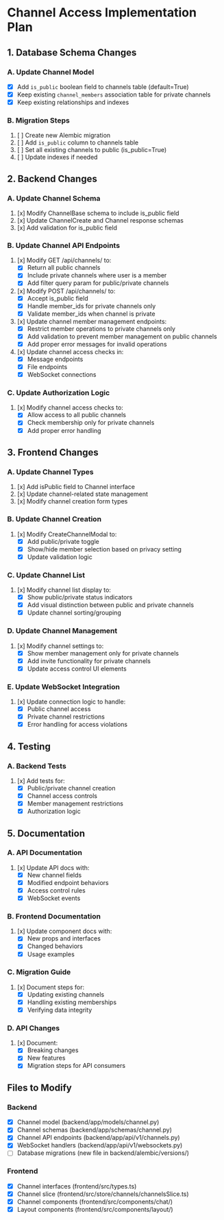 # Channel Access Implementation Plan

## 1. Database Schema Changes

### A. Update Channel Model
- [x] Add `is_public` boolean field to channels table (default=True)
- [x] Keep existing `channel_members` association table for private channels
- [x] Keep existing relationships and indexes

### B. Migration Steps
1. [ ] Create new Alembic migration
2. [ ] Add `is_public` column to channels table
3. [ ] Set all existing channels to public (is_public=True)
4. [ ] Update indexes if needed

## 2. Backend Changes

### A. Update Channel Schema
1. [x] Modify ChannelBase schema to include is_public field
2. [x] Update ChannelCreate and Channel response schemas
3. [x] Add validation for is_public field

### B. Update Channel API Endpoints
1. [x] Modify GET /api/channels/ to:
   - [x] Return all public channels
   - [x] Include private channels where user is a member
   - [x] Add filter query param for public/private channels

2. [x] Modify POST /api/channels/ to:
   - [x] Accept is_public field
   - [x] Handle member_ids for private channels only
   - [x] Validate member_ids when channel is private

3. [x] Update channel member management endpoints:
   - [x] Restrict member operations to private channels only
   - [x] Add validation to prevent member management on public channels
   - [x] Add proper error messages for invalid operations

4. [x] Update channel access checks in:
   - [x] Message endpoints
   - [x] File endpoints
   - [x] WebSocket connections

### C. Update Authorization Logic
1. [x] Modify channel access checks to:
   - [x] Allow access to all public channels
   - [x] Check membership only for private channels
   - [x] Add proper error handling

## 3. Frontend Changes

### A. Update Channel Types
1. [x] Add isPublic field to Channel interface
2. [x] Update channel-related state management
3. [x] Modify channel creation form types

### B. Update Channel Creation
1. [x] Modify CreateChannelModal to:
   - [x] Add public/private toggle
   - [x] Show/hide member selection based on privacy setting
   - [x] Update validation logic

### C. Update Channel List
1. [x] Modify channel list display to:
   - [x] Show public/private status indicators
   - [x] Add visual distinction between public and private channels
   - [x] Update channel sorting/grouping

### D. Update Channel Management
1. [x] Modify channel settings to:
   - [x] Show member management only for private channels
   - [x] Add invite functionality for private channels
   - [x] Update access control UI elements

### E. Update WebSocket Integration
1. [x] Update connection logic to handle:
   - [x] Public channel access
   - [x] Private channel restrictions
   - [x] Error handling for access violations

## 4. Testing

### A. Backend Tests
1. [x] Add tests for:
   - [x] Public/private channel creation
   - [x] Channel access controls
   - [x] Member management restrictions
   - [x] Authorization logic

## 5. Documentation

### A. API Documentation
1. [x] Update API docs with:
   - [x] New channel fields
   - [x] Modified endpoint behaviors
   - [x] Access control rules
   - [x] WebSocket events

### B. Frontend Documentation
1. [x] Update component docs with:
   - [x] New props and interfaces
   - [x] Changed behaviors
   - [x] Usage examples

### C. Migration Guide
1. [x] Document steps for:
   - [x] Updating existing channels
   - [x] Handling existing memberships
   - [x] Verifying data integrity

### D. API Changes
1. [x] Document:
   - [x] Breaking changes
   - [x] New features
   - [x] Migration steps for API consumers

## Files to Modify

### Backend
- [x] Channel model (backend/app/models/channel.py)
- [x] Channel schemas (backend/app/schemas/channel.py)
- [x] Channel API endpoints (backend/app/api/v1/channels.py)
- [x] WebSocket handlers (backend/app/api/v1/websockets.py)
- [ ] Database migrations (new file in backend/alembic/versions/)

### Frontend
- [x] Channel interfaces (frontend/src/types.ts)
- [x] Channel slice (frontend/src/store/channels/channelsSlice.ts)
- [x] Channel components (frontend/src/components/chat/)
- [x] Layout components (frontend/src/components/layout/)